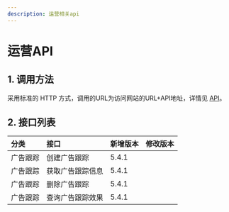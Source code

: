 ```yaml
---
description: 运营相关api
---
```


# 运营API

## 1. 调用方法

采用标准的 HTTP 方式，调用的URL为访问网站的URL+API地址，详情见 [API](../)。

## 2. 接口列表



| 分类 | 接口 | 新增版本 | 修改版本 |
| :--- | :--- | :--- | :--- |
| 广告跟踪 | 创建广告跟踪 | 5.4.1 |  |
| 广告跟踪 | 获取广告跟踪信息 | 5.4.1 |  |
| 广告跟踪 | 删除广告跟踪 | 5.4.1 |  |
| 广告跟踪 | 查询广告跟踪效果 | 5.4.1 |  |




